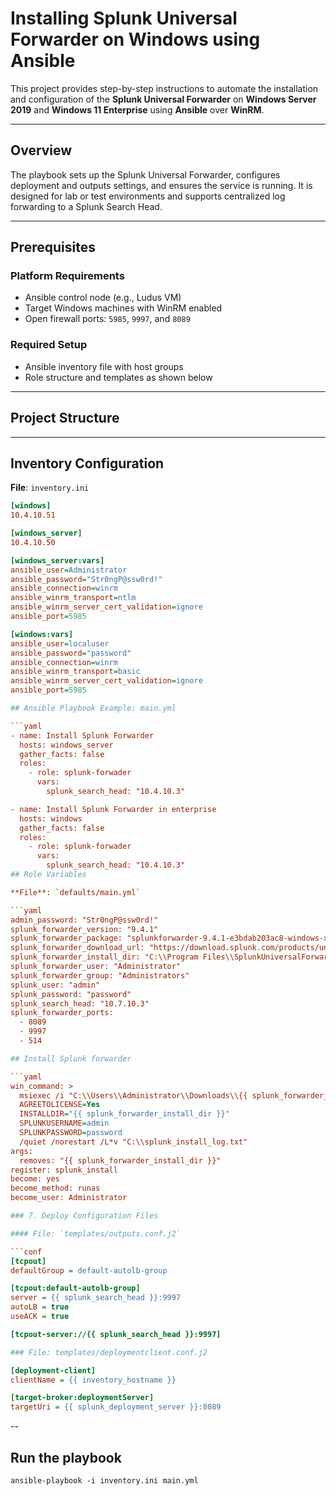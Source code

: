 # Installing Splunk Universal Forwarder on Windows using Ansible

This project provides step-by-step instructions to automate the installation and configuration of the **Splunk Universal Forwarder** on **Windows Server 2019** and **Windows 11 Enterprise** using **Ansible** over **WinRM**.

---

## Overview

The playbook sets up the Splunk Universal Forwarder, configures deployment and outputs settings, and ensures the service is running. It is designed for lab or test environments and supports centralized log forwarding to a Splunk Search Head.

---

## Prerequisites

### Platform Requirements

- Ansible control node (e.g., Ludus VM)
- Target Windows machines with WinRM enabled
- Open firewall ports: `5985`, `9997`, and `8089`

### Required Setup

- Ansible inventory file with host groups
- Role structure and templates as shown below

---

## Project Structure


---

## Inventory Configuration

**File**: `inventory.ini`

```ini
[windows]
10.4.10.51

[windows_server]
10.4.10.50

[windows_server:vars]
ansible_user=Administrator
ansible_password="Str0ngP@ssw0rd!"
ansible_connection=winrm
ansible_winrm_transport=ntlm
ansible_winrm_server_cert_validation=ignore
ansible_port=5985

[windows:vars]
ansible_user=localuser
ansible_password="password"
ansible_connection=winrm
ansible_winrm_transport=basic
ansible_winrm_server_cert_validation=ignore
ansible_port=5985

## Ansible Playbook Example: main.yml

```yaml
- name: Install Splunk Forwarder
  hosts: windows_server
  gather_facts: false
  roles:
    - role: splunk-forwader
      vars:
        splunk_search_head: "10.4.10.3"

- name: Install Splunk Forwarder in enterprise
  hosts: windows
  gather_facts: false
  roles:
    - role: splunk-forwader
      vars:
        splunk_search_head: "10.4.10.3"
## Role Variables

**File**: `defaults/main.yml`

```yaml
admin_password: "Str0ngP@ssw0rd!"
splunk_forwarder_version: "9.4.1"
splunk_forwarder_package: "splunkforwarder-9.4.1-e3bdab203ac8-windows-x64.msi"
splunk_forwarder_download_url: "https://download.splunk.com/products/universalforwarder/releases/9.4.1/windows/splunkforwarder-9.4.1-e3bdab203ac8-windows-x64.msi"
splunk_forwarder_install_dir: "C:\\Program Files\\SplunkUniversalForwarder"
splunk_forwarder_user: "Administrator"
splunk_forwarder_group: "Administrators"
splunk_user: "admin"
splunk_password: "password"
splunk_search_head: "10.7.10.3"
splunk_forwarder_ports:
  - 8089
  - 9997
  - 514

## Install Splunk forwarder 

```yaml
win_command: >
  msiexec /i "C:\\Users\\Administrator\\Downloads\\{{ splunk_forwarder_package }}"
  AGREETOLICENSE=Yes
  INSTALLDIR="{{ splunk_forwarder_install_dir }}"
  SPLUNKUSERNAME=admin
  SPLUNKPASSWORD=password
  /quiet /norestart /L*v "C:\\splunk_install_log.txt"
args:
  removes: "{{ splunk_forwarder_install_dir }}"
register: splunk_install
become: yes
become_method: runas
become_user: Administrator

### 7. Deploy Configuration Files

#### File: `templates/outputs.conf.j2`

```conf
[tcpout]
defaultGroup = default-autolb-group

[tcpout:default-autolb-group]
server = {{ splunk_search_head }}:9997
autoLB = true
useACK = true

[tcpout-server://{{ splunk_search_head }}:9997]

### File: templates/deploymentclient.conf.j2

[deployment-client]
clientName = {{ inventory_hostname }}

[target-broker:deploymentServer]
targetUri = {{ splunk_deployment_server }}:8089
```
--
## Run the playbook
```
ansible-playbook -i inventory.ini main.yml 
```
